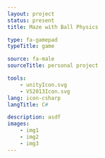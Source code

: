 ```yaml
---
layout: project
status: present
title: Maze with Ball Physics

type: fa-gamepad
typeTitle: game

source: fa-male
sourceTitle: personal project

tools:
    - unityIcon.svg
    - VS2013Icon.svg
lang: icon-csharp
langTitle: C#

description: asdf
images: 
    - img1
    - img2
    - img3
---
```

